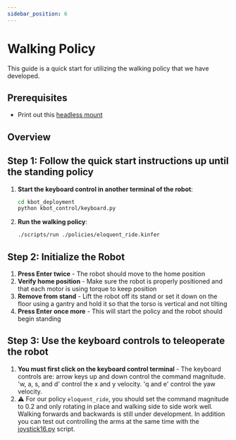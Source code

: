 ```yaml
---
sidebar_position: 6
---
```


# Walking Policy

This guide is a quick start for utilizing the walking policy that we have developed.

## Prerequisites

- Print out this [headless mount](https://drive.google.com/file/d/1PrhU7G5c-PSf1LY0Z4_e-dQ44iBOpmPD/view?usp=sharing) 

## Overview

## Step 1: Follow the quick start instructions up until the standing policy

1. **Start the keyboard control in another terminal of the robot**:
   ```bash
   cd kbot_deployment
   python kbot_control/keyboard.py
   ```

2. **Run the walking policy**:
   ```bash
   ./scripts/run ./policies/eloquent_ride.kinfer
   ```

## Step 2: Initialize the Robot

1. **Press Enter twice** - The robot should move to the home position
2. **Verify home position** - Make sure the robot is properly positioned and that each motor is using torque to keep position
3. **Remove from stand** - Lift the robot off its stand or set it down on the floor using a gantry and hold it so that the torso is vertical and not tilting
4. **Press Enter once more** - This will start the policy and the robot should begin standing

## Step 3: Use the keyboard controls to teleoperate the robot

1. **You must first click on the keyboard control terminal** - The keyboard controls are: arrow keys up and down control the command magnitude. 'w, a, s, and d' control the x and y velocity. 'q and e' control the yaw velocity. 
2. :warning: For our policy `eloquent_ride`, you should set the command magnitude to 0.2 and only rotating in place and walking side to side work well. Walking forwards and backwards is still under development. In addition you can test out controlling the arms at the same time with the [joystick16.py](https://github.com/kscalelabs/kbot_deployment/blob/dev-bart/kbot_control/joystick16.py) script.
